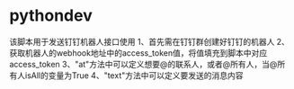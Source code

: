 # pythondev
该脚本用于发送钉钉机器人接口使用
1、首先需在钉钉群创建好钉钉的机器人
2、获取机器人的webhook地址中的access_token值，将值填充到脚本中对应access_token
3、"at"方法中可以定义想要@的联系人，或者@所有人，当@所有人isAll的变量为True
4、"text"方法中可以定义要发送的消息内容
